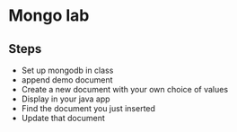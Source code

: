 # Mongo lab

## Steps
- Set up mongodb in class
- append demo document
- Create a new document with your own choice of values
- Display in your java app
- Find the document you just inserted
- Update that document